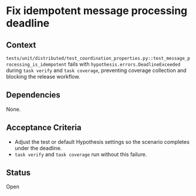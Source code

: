 # Fix idempotent message processing deadline

## Context
`tests/unit/distributed/test_coordination_properties.py::test_message_processing_is_idempotent`
fails with `hypothesis.errors.DeadlineExceeded` during `task verify` and `task coverage`,
preventing coverage collection and blocking the release workflow.

## Dependencies

None.

## Acceptance Criteria
- Adjust the test or default Hypothesis settings so the scenario completes under the deadline.
- `task verify` and `task coverage` run without this failure.

## Status
Open
